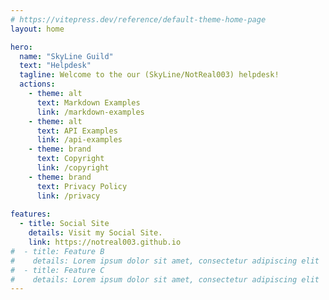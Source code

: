 ```yaml
---
# https://vitepress.dev/reference/default-theme-home-page
layout: home

hero:
  name: "SkyLine Guild"
  text: "Helpdesk"
  tagline: Welcome to the our (SkyLine/NotReal003) helpdesk!
  actions:
    - theme: alt
      text: Markdown Examples
      link: /markdown-examples
    - theme: alt
      text: API Examples
      link: /api-examples
    - theme: brand
      text: Copyright
      link: /copyright
    - theme: brand
      text: Privacy Policy
      link: /privacy
      
features:
  - title: Social Site
    details: Visit my Social Site.
    link: https://notreal003.github.io
#  - title: Feature B
#    details: Lorem ipsum dolor sit amet, consectetur adipiscing elit
#  - title: Feature C
#    details: Lorem ipsum dolor sit amet, consectetur adipiscing elit
---
```


